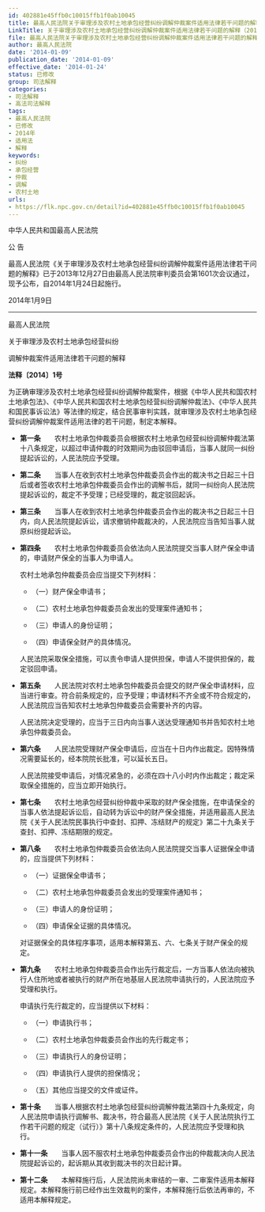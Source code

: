 ```yaml
---
id: 402881e45ffb0c10015ffb1f0ab10045
title: 最高人民法院关于审理涉及农村土地承包经营纠纷调解仲裁案件适用法律若干问题的解释
LinkTitle: 关于审理涉及农村土地承包经营纠纷调解仲裁案件适用法律若干问题的解释（2014）
file: 最高人民法院关于审理涉及农村土地承包经营纠纷调解仲裁案件适用法律若干问题的解释_20140109_402881e45ffb0c10015ffb1f0ab10045.docx
author: 最高人民法院
date: '2014-01-09'
publication_date: '2014-01-09'
effective_date: '2014-01-24'
status: 已修改
group: 司法解释
categories:
- 司法解释
- 高法司法解释
tags:
- 最高人民法院
- 已修改
- 2014年
- 适用法
- 解释
keywords:
- 纠纷
- 承包经营
- 仲裁
- 调解
- 农村土地
urls:
- https://flk.npc.gov.cn/detail?id=402881e45ffb0c10015ffb1f0ab10045
---
```


中华人民共和国最高人民法院

公 告

最高人民法院《关于审理涉及农村土地承包经营纠纷调解仲裁案件适用法律若干问题的解释》已于2013年12月27日由最高人民法院审判委员会第1601次会议通过，现予公布，自2014年1月24日起施行。

2014年1月9日

---

最高人民法院

关于审理涉及农村土地承包经营纠纷

调解仲裁案件适用法律若干问题的解释

**法释〔2014〕1号**

为正确审理涉及农村土地承包经营纠纷调解仲裁案件，根据《中华人民共和国农村土地承包法》、《中华人民共和国农村土地承包经营纠纷调解仲裁法》、《中华人民共和国民事诉讼法》等法律的规定，结合民事审判实践，就审理涉及农村土地承包经营纠纷调解仲裁案件适用法律的若干问题，制定本解释。

- **第一条**　　农村土地承包仲裁委员会根据农村土地承包经营纠纷调解仲裁法第十八条规定，以超过申请仲裁的时效期间为由驳回申请后，当事人就同一纠纷提起诉讼的，人民法院应予受理。

- **第二条**　　当事人在收到农村土地承包仲裁委员会作出的裁决书之日起三十日后或者签收农村土地承包仲裁委员会作出的调解书后，就同一纠纷向人民法院提起诉讼的，裁定不予受理；已经受理的，裁定驳回起诉。

- **第三条**　　当事人在收到农村土地承包仲裁委员会作出的裁决书之日起三十日内，向人民法院提起诉讼，请求撤销仲裁裁决的，人民法院应当告知当事人就原纠纷提起诉讼。

- **第四条**　　农村土地承包仲裁委员会依法向人民法院提交当事人财产保全申请的，申请财产保全的当事人为申请人。

  农村土地承包仲裁委员会应当提交下列材料：

  - （一）财产保全申请书；

  - （二）农村土地承包仲裁委员会发出的受理案件通知书；

  - （三）申请人的身份证明；

  - （四）申请保全财产的具体情况。

  人民法院采取保全措施，可以责令申请人提供担保，申请人不提供担保的，裁定驳回申请。

- **第五条**　　人民法院对农村土地承包仲裁委员会提交的财产保全申请材料，应当进行审查。符合前条规定的，应予受理；申请材料不齐全或不符合规定的，人民法院应当告知农村土地承包仲裁委员会需要补齐的内容。

  人民法院决定受理的，应当于三日内向当事人送达受理通知书并告知农村土地承包仲裁委员会。

- **第六条**　　人民法院受理财产保全申请后，应当在十日内作出裁定。因特殊情况需要延长的，经本院院长批准，可以延长五日。

  人民法院接受申请后，对情况紧急的，必须在四十八小时内作出裁定；裁定采取保全措施的，应当立即开始执行。

- **第七条**　　农村土地承包经营纠纷仲裁中采取的财产保全措施，在申请保全的当事人依法提起诉讼后，自动转为诉讼中的财产保全措施，并适用最高人民法院《关于人民法院民事执行中查封、扣押、冻结财产的规定》第二十九条关于查封、扣押、冻结期限的规定。

- **第八条**　　农村土地承包仲裁委员会依法向人民法院提交当事人证据保全申请的，应当提供下列材料：

  - （一）证据保全申请书；

  - （二）农村土地承包仲裁委员会发出的受理案件通知书；

  - （三）申请人的身份证明；

  - （四）申请保全证据的具体情况。

  对证据保全的具体程序事项，适用本解释第五、六、七条关于财产保全的规定。

- **第九条**　　农村土地承包仲裁委员会作出先行裁定后，一方当事人依法向被执行人住所地或者被执行的财产所在地基层人民法院申请执行的，人民法院应予受理和执行。

  申请执行先行裁定的，应当提供以下材料：

  - （一）申请执行书；

  - （二）农村土地承包仲裁委员会作出的先行裁定书；

  - （三）申请执行人的身份证明；

  - （四）申请执行人提供的担保情况；

  - （五）其他应当提交的文件或证件。

- **第十条**　　当事人根据农村土地承包经营纠纷调解仲裁法第四十九条规定，向人民法院申请执行调解书、裁决书，符合最高人民法院《关于人民法院执行工作若干问题的规定（试行）》第十八条规定条件的，人民法院应予受理和执行。

- **第十一条**　　当事人因不服农村土地承包仲裁委员会作出的仲裁裁决向人民法院提起诉讼的，起诉期从其收到裁决书的次日起计算。

- **第十二条**　　本解释施行后，人民法院尚未审结的一审、二审案件适用本解释规定。本解释施行前已经作出生效裁判的案件，本解释施行后依法再审的，不适用本解释规定。
